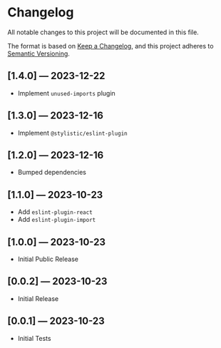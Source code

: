 # Changelog

All notable changes to this project will be documented in this file.

The format is based on [Keep a Changelog](https://keepachangelog.com/en/1.0.0/),
and this project adheres to [Semantic Versioning](https://semver.org/spec/v2.0.0.html).

## [1.4.0] — 2023-12-22

- Implement `unused-imports` plugin

## [1.3.0] — 2023-12-16

- Implement `@stylistic/eslint-plugin`

## [1.2.0] — 2023-12-16

- Bumped dependencies

## [1.1.0] — 2023-10-23

- Add `eslint-plugin-react`
- Add `eslint-plugin-import`

## [1.0.0] — 2023-10-23

- Initial Public Release

## [0.0.2] — 2023-10-23

- Initial Release

## [0.0.1] — 2023-10-23

- Initial Tests
